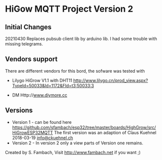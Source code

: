 # HiGow MQTT Project Version 2 

## Initial Changes
20210430 Replaces pubsub client lib by arduino lib. I had some trouble with missing telegrams.


## Vendors support 
There are different vendors for this bord, the sofware was tested with 

* Lilygo HiGrow V1.1 with DHT11 
http://www.lilygo.cn/prod_view.aspx?TypeId=50033&Id=1172&FId=t3:50033:3

* DM Http://www.diymore.cc


## Versions
* Version 1 - can be found here https://github.com/sfambach/esp32/tree/master/boards/HighGrow/src/HiGrowESP32MQTT
The first version was an adaption of Claus Kuehnel 2018-03-19 info@ckuehnel.ch
* Version 2 - In version 2 only a view parts of Version one remains.



Created by S. Fambach, 
Visit http://www.fambach.net if you want ;) 

